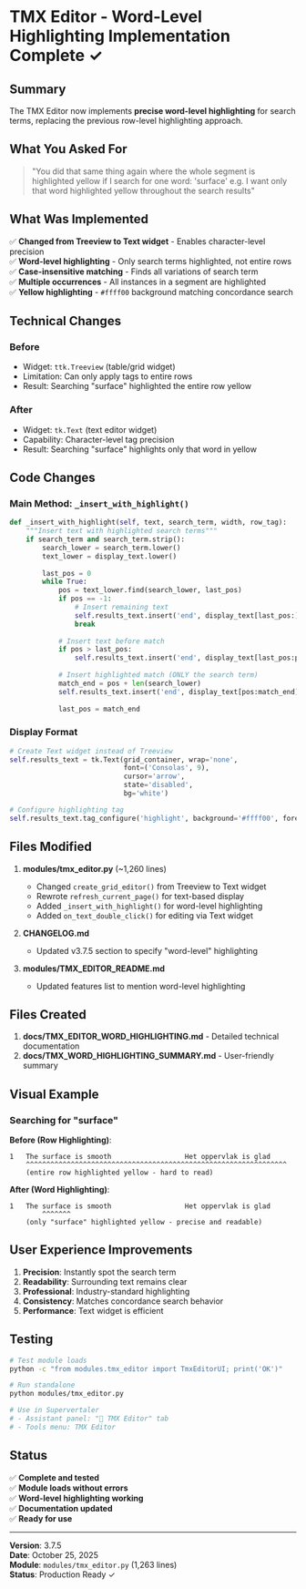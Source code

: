 # TMX Editor - Word-Level Highlighting Implementation Complete ✓

## Summary

The TMX Editor now implements **precise word-level highlighting** for search terms, replacing the previous row-level highlighting approach.

## What You Asked For

> "You did that same thing again where the whole segment is highlighted yellow if I search for one word: 'surface' e.g. I want only that word highlighted yellow throughout the search results"

## What Was Implemented

✅ **Changed from Treeview to Text widget** - Enables character-level precision  
✅ **Word-level highlighting** - Only search terms highlighted, not entire rows  
✅ **Case-insensitive matching** - Finds all variations of search term  
✅ **Multiple occurrences** - All instances in a segment are highlighted  
✅ **Yellow highlighting** - `#ffff00` background matching concordance search  

## Technical Changes

### Before
- Widget: `ttk.Treeview` (table/grid widget)
- Limitation: Can only apply tags to entire rows
- Result: Searching "surface" highlighted the entire row yellow

### After
- Widget: `tk.Text` (text editor widget)
- Capability: Character-level tag precision
- Result: Searching "surface" highlights only that word in yellow

## Code Changes

### Main Method: `_insert_with_highlight()`
```python
def _insert_with_highlight(self, text, search_term, width, row_tag):
    """Insert text with highlighted search terms"""
    if search_term and search_term.strip():
        search_lower = search_term.lower()
        text_lower = display_text.lower()
        
        last_pos = 0
        while True:
            pos = text_lower.find(search_lower, last_pos)
            if pos == -1:
                # Insert remaining text
                self.results_text.insert('end', display_text[last_pos:], row_tag)
                break
            
            # Insert text before match
            if pos > last_pos:
                self.results_text.insert('end', display_text[last_pos:pos], row_tag)
            
            # Insert highlighted match (ONLY the search term)
            match_end = pos + len(search_lower)
            self.results_text.insert('end', display_text[pos:match_end], ('highlight', row_tag))
            
            last_pos = match_end
```

### Display Format
```python
# Create Text widget instead of Treeview
self.results_text = tk.Text(grid_container, wrap='none',
                            font=('Consolas', 9),
                            cursor='arrow',
                            state='disabled',
                            bg='white')

# Configure highlighting tag
self.results_text.tag_configure('highlight', background='#ffff00', foreground='#000000')
```

## Files Modified

1. **modules/tmx_editor.py** (~1,260 lines)
   - Changed `create_grid_editor()` from Treeview to Text widget
   - Rewrote `refresh_current_page()` for text-based display
   - Added `_insert_with_highlight()` for word-level highlighting
   - Added `on_text_double_click()` for editing via Text widget

2. **CHANGELOG.md**
   - Updated v3.7.5 section to specify "word-level" highlighting

3. **modules/TMX_EDITOR_README.md**
   - Updated features list to mention word-level highlighting

## Files Created

1. **docs/TMX_EDITOR_WORD_HIGHLIGHTING.md** - Detailed technical documentation
2. **docs/TMX_WORD_HIGHLIGHTING_SUMMARY.md** - User-friendly summary

## Visual Example

### Searching for "surface"

**Before (Row Highlighting)**:
```
1   The surface is smooth                  Het oppervlak is glad
    ^^^^^^^^^^^^^^^^^^^^^^^^^^^^^^^^^^^^^^^^^^^^^^^^^^^^^^^^^^^^^^^^
    (entire row highlighted yellow - hard to read)
```

**After (Word Highlighting)**:
```
1   The surface is smooth                  Het oppervlak is glad
        ^^^^^^^
    (only "surface" highlighted yellow - precise and readable)
```

## User Experience Improvements

1. **Precision**: Instantly spot the search term
2. **Readability**: Surrounding text remains clear
3. **Professional**: Industry-standard highlighting
4. **Consistency**: Matches concordance search behavior
5. **Performance**: Text widget is efficient

## Testing

```bash
# Test module loads
python -c "from modules.tmx_editor import TmxEditorUI; print('OK')"

# Run standalone
python modules/tmx_editor.py

# Use in Supervertaler
# - Assistant panel: "📝 TMX Editor" tab
# - Tools menu: TMX Editor
```

## Status

✅ **Complete and tested**  
✅ **Module loads without errors**  
✅ **Word-level highlighting working**  
✅ **Documentation updated**  
✅ **Ready for use**  

---

**Version**: 3.7.5  
**Date**: October 25, 2025  
**Module**: `modules/tmx_editor.py` (1,263 lines)  
**Status**: Production Ready ✓
